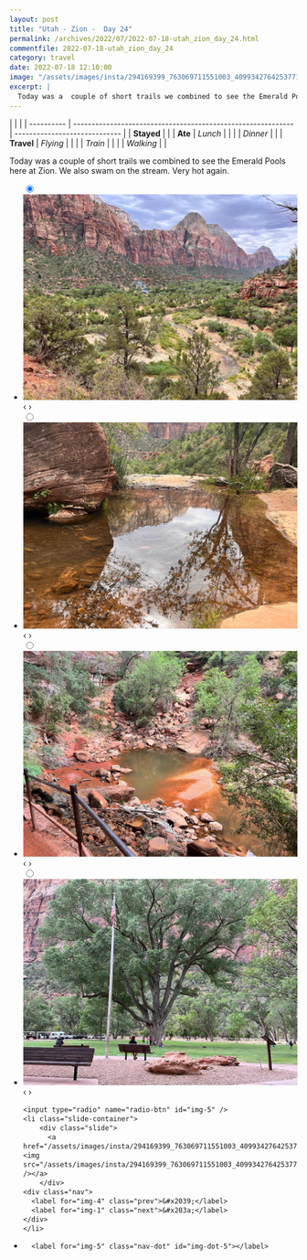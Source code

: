 ```yaml
---
layout: post
title: "Utah - Zion -  Day 24"
permalink: /archives/2022/07/2022-07-18-utah_zion_day_24.html
commentfile: 2022-07-18-utah_zion_day_24
category: travel
date: 2022-07-18 12:10:00
image: "/assets/images/insta/294169399_763069711551003_4099342764253771637_n_17928619472387471.jpg"
excerpt: |
  Today was a  couple of short trails we combined to see the Emerald Pools here at Zion. We also swam on the stream. Very hot again.
---
```


|            |                                                              |
| ---------- | ------------------------------------------------------------ | ----------------------------- |
| **Stayed** |  |
| **Ate**    | _Lunch_                                                      |          |
|            | _Dinner_                                                     |          |
| **Travel** | _Flying_                                                     |          |
|            | _Train_                                                      |          |
|            | _Walking_                                                    |          |


Today was a  couple of short trails we combined to see the Emerald Pools here at Zion. We also swam on the stream. Very hot again.


<ul class="slides">
    <input type="radio" name="radio-btn" id="img-1" checked="checked" />
    <li class="slide-container">
        <div class="slide">
          <a href="/assets/images/insta/294106421_3271165303126552_5278886597297179973_n_17964148135766600.jpg"><img src="/assets/images/insta/294106421_3271165303126552_5278886597297179973_n_17964148135766600.jpg" /></a>
        </div>
    <div class="nav">
      <label for="img-5" class="prev">&#x2039;</label>
      <label for="img-2" class="next">&#x203a;</label>
    </div>
    </li>
        <input type="radio" name="radio-btn" id="img-2"  />
    <li class="slide-container">
        <div class="slide">
          <a href="/assets/images/insta/293658423_1212348689542881_4768102511813118960_n_18219208816147325.jpg"><img src="/assets/images/insta/293658423_1212348689542881_4768102511813118960_n_18219208816147325.jpg" /></a>
        </div>
    <div class="nav">
      <label for="img-1" class="prev">&#x2039;</label>
      <label for="img-3" class="next">&#x203a;</label>
    </div>
    </li>
        <input type="radio" name="radio-btn" id="img-3"  />
    <li class="slide-container">
        <div class="slide">
          <a href="/assets/images/insta/294535331_5862570217104596_6676418771741212868_n_18309878281043482.jpg"><img src="/assets/images/insta/294535331_5862570217104596_6676418771741212868_n_18309878281043482.jpg" /></a>
        </div>
    <div class="nav">
      <label for="img-2" class="prev">&#x2039;</label>
      <label for="img-4" class="next">&#x203a;</label>
    </div>
    </li>
        <input type="radio" name="radio-btn" id="img-4"  />
    <li class="slide-container">
        <div class="slide">
          <a href="/assets/images/insta/294337109_417026950360422_7362789684494560823_n_17939961896229171.jpg"><img src="/assets/images/insta/294337109_417026950360422_7362789684494560823_n_17939961896229171.jpg" /></a>
        </div>
    <div class="nav">
      <label for="img-3" class="prev">&#x2039;</label>
      <label for="img-5" class="next">&#x203a;</label>
    </div>
    </li>
    
    <input type="radio" name="radio-btn" id="img-5" />
    <li class="slide-container">
        <div class="slide">
          <a href="/assets/images/insta/294169399_763069711551003_4099342764253771637_n_17928619472387471.jpg"><img src="/assets/images/insta/294169399_763069711551003_4099342764253771637_n_17928619472387471.jpg" /></a>
        </div>
    <div class="nav">
      <label for="img-4" class="prev">&#x2039;</label>
      <label for="img-1" class="next">&#x203a;</label>
    </div>
    </li>
			
<li class="nav-dots">
      <label for="img-1" class="nav-dot" id="img-dot-1"></label>
      <label for="img-2" class="nav-dot" id="img-dot-2"></label>
      <label for="img-3" class="nav-dot" id="img-dot-3"></label>
      <label for="img-4" class="nav-dot" id="img-dot-4"></label>

      <label for="img-5" class="nav-dot" id="img-dot-5"></label>

</li>
</ul>        
             

		